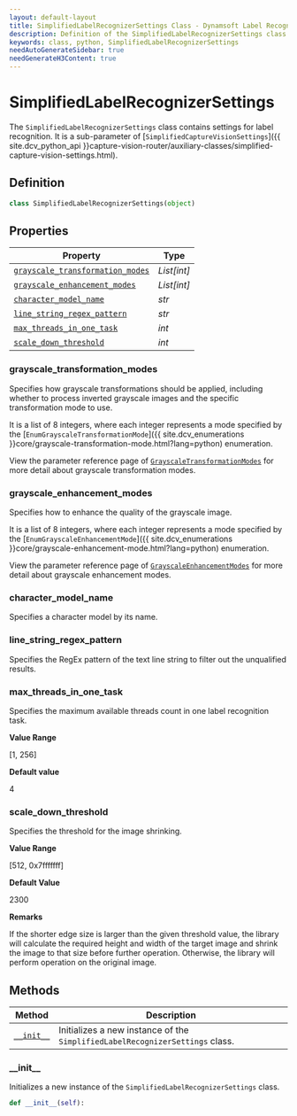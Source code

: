 ```yaml
---
layout: default-layout
title: SimplifiedLabelRecognizerSettings Class - Dynamsoft Label Recognizer Module Python Edition API Reference
description: Definition of the SimplifiedLabelRecognizerSettings class in Dynamsoft Label Recognizer Module Python Edition.
keywords: class, python, SimplifiedLabelRecognizerSettings
needAutoGenerateSidebar: true
needGenerateH3Content: true
---
```


# SimplifiedLabelRecognizerSettings

The `SimplifiedLabelRecognizerSettings` class contains settings for label recognition. It is a sub-parameter of [`SimplifiedCaptureVisionSettings`]({{ site.dcv_python_api }}capture-vision-router/auxiliary-classes/simplified-capture-vision-settings.html).

## Definition

```python
class SimplifiedLabelRecognizerSettings(object)
```

## Properties

| Property  | Type |
| --------- | ---- |
| [`grayscale_transformation_modes`](#grayscale_transformation_modes) | *List[int]* |
| [`grayscale_enhancement_modes`](#grayscale_enhancement_modes) | *List[int]* |
| [`character_model_name`](#character_model_name) | *str* |
| [`line_string_regex_pattern`](#line_string_regex_pattern) | *str* |
| [`max_threads_in_one_task`](#max_threads_in_one_task) | *int* |
| [`scale_down_threshold`](#scale_down_threshold) | *int* |

### grayscale_transformation_modes

Specifies how grayscale transformations should be applied, including whether to process inverted grayscale images and the specific transformation mode to use.

It is a list of 8 integers, where each integer represents a mode specified by the [`EnumGrayscaleTransformationMode`]({{ site.dcv_enumerations }}core/grayscale-transformation-mode.html?lang=python) enumeration.

View the parameter reference page of <a href="{{ site.dcv_parameters_reference }}image-parameter/grayscale-transformation-modes.html?product=dlr&repoType=core" target="_blank">`GrayscaleTransformationModes`</a> for more detail about grayscale transformation modes.

### grayscale_enhancement_modes

Specifies how to enhance the quality of the grayscale image.

It is a list of 8 integers, where each integer represents a mode specified by the [`EnumGrayscaleEnhancementMode`]({{ site.dcv_enumerations }}core/grayscale-enhancement-mode.html?lang=python) enumeration.

View the parameter reference page of <a href="{{ site.dcv_parameters_reference }}image-parameter/grayscale-enhancement-modes.html?product=dlr&repoType=core" target="_blank">`GrayscaleEnhancementModes`</a> for more detail about grayscale enhancement modes.


### character_model_name

Specifies a character model by its name.

### line_string_regex_pattern

Specifies the RegEx pattern of the text line string to filter out the unqualified results.

### max_threads_in_one_task

Specifies the maximum available threads count in one label recognition task.

**Value Range**

[1, 256]

**Default value**

4

### scale_down_threshold

Specifies the threshold for the image shrinking.

**Value Range**

[512, 0x7fffffff]

**Default Value**

2300

**Remarks**

If the shorter edge size is larger than the given threshold value, the library will calculate the required height and width of the target image and shrink the image to that size before further operation. Otherwise, the library will perform operation on the original image.

## Methods
  
| Method | Description |
|------- | ---- |
| [`__init__`](#__init__) | Initializes a new instance of the `SimplifiedLabelRecognizerSettings` class. |

### \_\_init\_\_

Initializes a new instance of the `SimplifiedLabelRecognizerSettings` class.

```python
def __init__(self):
```

